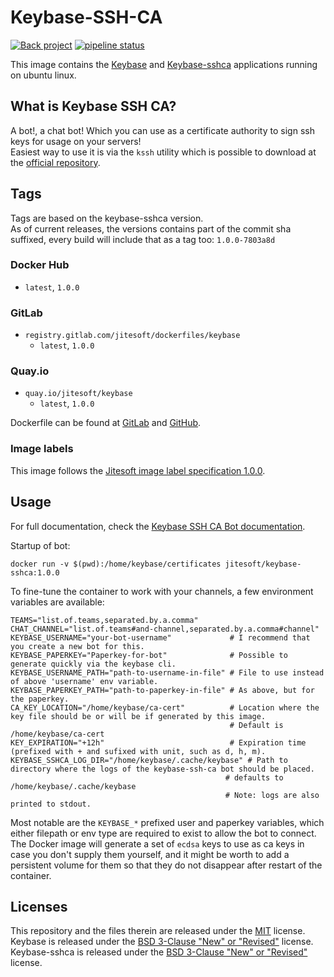 # Keybase-SSH-CA

[![Back project](https://img.shields.io/badge/Open%20Collective-Tip%20the%20devs!-blue.svg)](https://opencollective.com/jitesoft-open-source)
[![pipeline status](https://gitlab.com/jitesoft/dockerfiles/keybase/badges/master/pipeline.svg)](https://gitlab.com/jitesoft/dockerfiles/keybase/commits/master)

This image contains the [Keybase](https://keybase.io/) and [Keybase-sshca](https://github.com/keybase/bot-sshca) applications running on ubuntu linux.  

## What is Keybase SSH CA?

A bot!, a chat bot! Which you can use as a certificate authority to sign ssh keys for usage on your servers!  
Easiest way to use it is via the `kssh` utility which is possible to download at the [official repository](https://github.com/keybase/bot-sshca/blob/master/LICENSE).  

## Tags

Tags are based on the keybase-sshca version.  
As of current releases, the versions contains part of the commit sha suffixed, every build will include that as a 
tag too: `1.0.0-7803a8d`

### Docker Hub

* `latest`, `1.0.0`

### GitLab

* `registry.gitlab.com/jitesoft/dockerfiles/keybase`
  * `latest`, `1.0.0`

### Quay.io

* `quay.io/jitesoft/keybase`
  * `latest`, `1.0.0`

Dockerfile can be found at [GitLab](https://gitlab.com/jitesoft/dockerfiles/keybase) and [GitHub](https://github.com/jitesoft/docker-keybase).

### Image labels

This image follows the [Jitesoft image label specification 1.0.0](https://gitlab.com/snippets/1866155).

## Usage

For full documentation, check the [Keybase SSH CA Bot documentation](https://keybase-ssh-ca-bot.readthedocs.io/en/latest/index.html).

Startup of bot:

```shell 
docker run -v $(pwd):/home/keybase/certificates jitesoft/keybase-sshca:1.0.0 
```

To fine-tune the container to work with your channels, a few environment variables are available:

```dotenv
TEAMS="list.of.teams,separated.by.a.comma"
CHAT_CHANNEL="list.of.teams#and-channel,separated.by.a.comma#channel"
KEYBASE_USERNAME="your-bot-username"             # I recommend that you create a new bot for this.
KEYBASE_PAPERKEY="Paperkey-for-bot"              # Possible to generate quickly via the keybase cli. 
KEYBASE_USERNAME_PATH="path-to-username-in-file" # File to use instead of above 'username' env variable. 
KEYBASE_PAPERKEY_PATH="path-to-paperkey-in-file" # As above, but for the paperkey.
CA_KEY_LOCATION="/home/keybase/ca-cert"          # Location where the key file should be or will be if generated by this image.
                                                 # Default is /home/keybase/ca-cert
KEY_EXPIRATION="+12h"                            # Expiration time (prefixed with + and sufixed with unit, such as d, h, m).
KEYBASE_SSHCA_LOG_DIR="/home/keybase/.cache/keybase" # Path to directory where the logs of the keybase-ssh-ca bot should be placed.
                                                # defaults to /home/keybase/.cache/keybase
                                                # Note: logs are also printed to stdout.
```

Most notable are the `KEYBASE_*` prefixed user and paperkey variables, which either filepath or env type are required to exist to allow the bot to connect.  
The Docker image will generate a set of `ecdsa` keys to use as ca keys in case you don't supply them yourself, and it might be worth to add a persistent volume for them
so that they do not disappear after restart of the container.  

## Licenses

This repository and the files therein are released under the [MIT](https://gitlab.com/jitesoft/dockerfiles/keybase/blob/master/LICENSE) license.  
Keybase is released under the [BSD 3-Clause "New" or "Revised"](https://github.com/keybase/client/blob/master/LICENSE) license.  
Keybase-sshca is released under the [BSD 3-Clause "New" or "Revised"](https://github.com/keybase/bot-sshca/blob/master/LICENSE) license.
